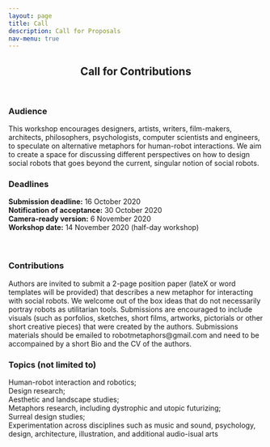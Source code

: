 ```yaml
---
layout: page
title: Call
description: Call for Proposals
nav-menu: true
---
```


<!-- Main -->
<div id="main" class="alt">

<!-- One -->
<section id="one">
	<div class="inner">
		<header class="major">
			<h1>Call for Contributions</h1>
		</header>

<!-- Content -->
<div class="row">
	<div class="6u 12u$(small)">
		<h3>Audience</h3>
		<p>This workshop encourages designers, artists, writers, film-makers, architects, philosophers, psychologists, computer scientists and engineers, to speculate on alternative metaphors for human-robot interactions. We aim to create a space for discussing different perspectives on how to design social robots that goes beyond the current, singular notion of social robots.</p>
	</div>
	<div class="6u 12u$(small)">
		<h3> Deadlines</h3>
		<p><b>Submission deadline:</b> 16 October 2020<br>
		<b>Notification of acceptance:</b> 30 October 2020<br>
		<b>Camera-ready version:</b> 6 November 2020<br>
		<b>Workshop date:</b> 14 November 2020 (half-day workshop)<br>
		<br>
		<br></p>
	</div>
	<div class="6u 12u$(small)">
		<h3>Contributions</h3>
		<p>Authors are invited to submit a 2-page position paper (lateX or word templates will be provided) that describes a new metaphor for interacting with social robots. We welcome out of the box ideas that do not necessarily portray robots as utilitarian tools. Submissions are encouraged to include visuals (such as porfolios, sketches, short films, artworks, pictorials or other short creative pieces) that were created by the authors. Submissions materials should be emailed to robotmetaphors@gmail.com and need to be accompained by a short Bio and the CV of the authors. </p>
	</div>
	<div class="6u$ 12u$(small)">
		<h3>Topics (not limited to)</h3>
		<p>Human-robot interaction and robotics;<br>
		Design research;<br>
		Aesthetic and landscape studies;<br>
		Metaphors research, including dystrophic and utopic futurizing;<br>
		Surreal design studies;<br>
		Experimentation across disciplines such as music and sound, psychology, design, architecture, illustration, and additional audio-isual arts</p>

	
	
